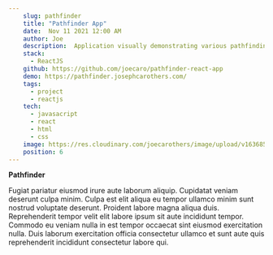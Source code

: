 ```yaml
---
    slug: pathfinder
    title: "Pathfinder App"
    date:  Nov 11 2021 12:00 AM
    author: Joe
    description:  Application visually demonstrating various pathfinding algorithms.
    stack: 
      - ReactJS
    github: https://github.com/joecaro/pathfinder-react-app
    demo: https://pathfinder.josephcarothers.com/
    tags:
      - project
      - reactjs
    tech:
      - javasacript
      - react
      - html
      - css
    image: https://res.cloudinary.com/joecarothers/image/upload/v1636851616/misc/Screenshot_2021-11-13_195729_terxc8.png
    position: 6
---
```


**Pathfinder**

Fugiat pariatur eiusmod irure aute laborum aliquip. Cupidatat veniam deserunt culpa minim. Culpa est elit aliqua eu tempor ullamco minim sunt nostrud voluptate deserunt. Proident labore magna aliqua duis. Reprehenderit tempor velit elit labore ipsum sit aute incididunt tempor. Commodo eu veniam nulla in est tempor occaecat sint eiusmod exercitation nulla. Duis laborum exercitation officia consectetur ullamco et sunt aute quis reprehenderit incididunt consectetur labore qui.
